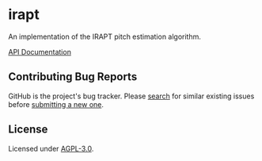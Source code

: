 # irapt

An implementation of the IRAPT pitch estimation algorithm.

[API Documentation](https://voice-analyzer.github.io/irapt-rs/irapt/)

## Contributing Bug Reports

GitHub is the project's bug tracker. Please [search](https://github.com/voice-analyzer/irapt-rs/issues) for similar existing issues before [submitting a new one](https://github.com/voice-analyzer/irapt-rs/issues/new).

## License

Licensed under [AGPL-3.0](https://opensource.org/licenses/AGPL-3.0).
